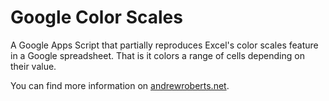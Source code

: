 Google Color Scales
===================

A Google Apps Script that partially reproduces Excel's color scales feature in a Google spreadsheet. That is it colors a range of cells depending on their value.

You can find more information on [andrewroberts.net](http://www.andrewroberts.net/2013/12/google-sheet-color-scales/).
